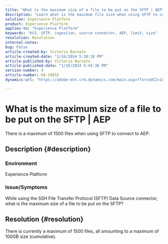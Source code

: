 ```yaml
---
title: "What is the maximum size of a file to be put on the SFTP | AEP"
description: "Learn what is the maximum file size when using SFTP to connect to AEP."
solution: Experience Platform
product: Experience Platform
applies-to: "Experience Platform"
keywords: "KCS, SFTP, ingestion, source connector, AEP, limit, size"
resolution: Resolution
internal-notes: 
bug: False
article-created-by: Victoria Barnato
article-created-date: "1/16/2024 5:38:18 PM"
article-published-by: Victoria Barnato
article-published-date: "1/16/2024 5:43:36 PM"
version-number: 4
article-number: KA-19932
dynamics-url: "https://adobe-ent.crm.dynamics.com/main.aspx?forceUCI=1&pagetype=entityrecord&etn=knowledgearticle&id=a0794a08-96b4-ee11-a569-6045bd006704"

---
```

# What is the maximum size of a file to be put on the SFTP | AEP


There is a maximum of 1500 files when using SFTP to connect to AEP.

## Description {#description}


### <b>Environment</b>

Experience Platform



### <b>Issue/Symptoms</b>

While using the SSH File Transfer Protocol (SFTP) Data Source connector, what is the maximum size of a file to be put on the SFTP?


## Resolution {#resolution}

There is currently a maximum of 1500 files, all amounting to a maximum of 100GB size (cumulative).